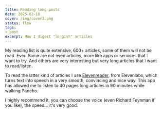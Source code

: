 ```yaml
---
title: Reading long posts
date: 2025-02-18
cover: /img/cover3.png
status: flow
tags: 
- post
excerpt: How I digest "longish" articles
---
```


My reading list is quite extensive, 600+ articles, some of them will not be read. Ever. Some are not even articles, more like apps or services that I want to try. And others are very interesting but very long articles that I want to read/listen. 

To read the latter kind of articles I use [Elevenreader](https://elevenreader.io/), from Elevenlabs, which turns text into speech in a very smooth, convincing and nice way. This app has allowed me to listen to 40 pages long articles in 90 minutes while walking Pancho.

I highly recommend it, you can choose the voice (even Richard Feynman if you like), the speed... it's very good.